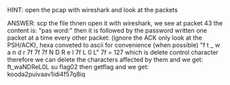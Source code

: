 HINT:
open the pcap with wireshark and look at the packets

ANSWER:
scp the file thnen open it with wireshark, we see at packet 43 the content is:
"pas word:"
then it is followed by the password written one packet at a time every other packet: (ignore the ACK only look at the PSH/ACK), hexa conveted to ascii for convenience (when possible)
"f t _ w a n d r 7f 7f 7f N D R e l 7f L 0 L"
7f = 127 which is delete control character therefore we can delete the characters affected by them and we get:
ft_waNDReL0L
su flag02 then getflag and we get:
kooda2puivaav1idi4f57q8iq